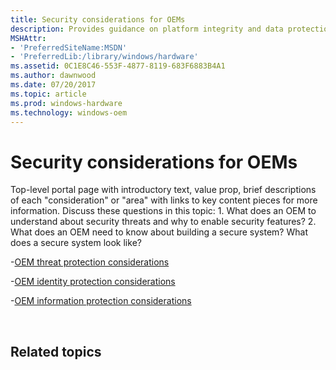 ```yaml
---
title: Security considerations for OEMs
description: Provides guidance on platform integrity and data protection features including Secure boot and BitLocker.
MSHAttr:
- 'PreferredSiteName:MSDN'
- 'PreferredLib:/library/windows/hardware'
ms.assetid: 0C1E8C46-553F-4877-8119-683F6883B4A1
ms.author: dawnwood
ms.date: 07/20/2017
ms.topic: article
ms.prod: windows-hardware
ms.technology: windows-oem
---
```


# Security considerations for OEMs

Top-level portal page with introductory text, value prop, brief descriptions of each "consideration" or "area" with links to key content pieces for more information. Discuss these questions in this topic:
	1. What does an OEM to understand about security threats and why to enable security features?
	2. What does an OEM need to know about building a secure system? What does a secure system look like? 

-[OEM threat protection considerations](OEM-threat-protection.md)

-[OEM identity protection considerations](OEM-identity-protection.md)

-[OEM information protection considerations](OEM-information-protection.md)



 

## Related topics



 

 







